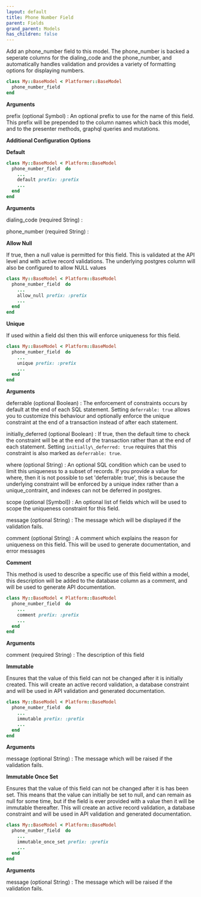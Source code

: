 ```yaml
---
layout: default
title: Phone Number Field
parent: Fields
grand_parent: Models
has_children: false
---
```


Add an phone_number field to this model. The phone_number is backed
a seperate columns for the dialing_code and the phone_number, and
automatically handles validation and provides a variety of formatting
options for displaying numbers.

```ruby
class My::BaseModel < Platformer::BaseModel
  phone_number_field 
end

```

**Arguments**

prefix (optional Symbol)
:   An optional prefix to use for the name of this field. This prefix will be prepended to the column names which back this model, and to the presenter methods, graphql queries and mutations.

**Additional Configuration Options**

**Default**

```ruby
class My::BaseModel < Platform::BaseModel
  phone_number_field  do
    ...
    default prefix: :prefix
    ...
  end
end

```

**Arguments**

dialing\_code (required String)
:   

phone\_number (required String)
:   

**Allow Null**

If true, then a null value is permitted for this field. This
is validated at the API level and with active record validations.
The underlying postgres column will also be configured to allow
NULL values

```ruby
class My::BaseModel < Platform::BaseModel
  phone_number_field  do
    ...
    allow_null prefix: :prefix
    ...
  end
end

```

**Unique**

If used within a field dsl then this will enforce uniqueness for this
field.

```ruby
class My::BaseModel < Platform::BaseModel
  phone_number_field  do
    ...
    unique prefix: :prefix
    ...
  end
end

```

**Arguments**

deferrable (optional Boolean)
:   The enforcement of constraints occurs by default at the end of each SQL statement. Setting `deferrable: true` allows you to customize this behaviour and optionally enforce the unique constraint at the end of a transaction instead of after each statement.

initially\_deferred (optional Boolean)
:   If true, then the default time to check the constraint will be at the end of the transaction rather than at the end of each statement.  Setting `initially\_deferred: true` requires that this constraint is also marked as `deferrable: true`.

where (optional String)
:   An optional SQL condition which can be used to limit this uniqueness to a subset of records. If you provide a value for where, then it is not possible to set 'deferrable: true', this is because the underlying constraint will be enforced by a unique index rather than a unique\_contraint, and indexes can not be deferred in postgres.

scope (optional [Symbol])
:   An optional list of fields which will be used to scope the uniqueness constraint for this field.

message (optional String)
:   The message which will be displayed if the validation fails.

comment (optional String)
:   A comment which explains the reason for uniqueness on this field. This will be used to generate documentation, and error messages

**Comment**

This method is used to describe a specific use of this
field within a model, this description will be added to
the database column as a comment, and will be used to
generate API documentation.

```ruby
class My::BaseModel < Platform::BaseModel
  phone_number_field  do
    ...
    comment prefix: :prefix
    ...
  end
end

```

**Arguments**

comment (required String)
:   The description of this field

**Immutable**

Ensures that the value of this field can not be changed
after it is initially created. This will create an active
record validation, a database constraint and will be used
in API validation and generated documentation.

```ruby
class My::BaseModel < Platform::BaseModel
  phone_number_field  do
    ...
    immutable prefix: :prefix
    ...
  end
end

```

**Arguments**

message (optional String)
:   The message which will be raised if the validation fails.

**Immutable Once Set**

Ensures that the value of this field can not be changed
after it is has been set. This means that the value can
initially be set to null, and can remain as null for some
time, but if the field is ever provided with a value then
it will be immutable thereafter. This will create an active
record validation, a database constraint and will be used
in API validation and generated documentation.

```ruby
class My::BaseModel < Platform::BaseModel
  phone_number_field  do
    ...
    immutable_once_set prefix: :prefix
    ...
  end
end

```

**Arguments**

message (optional String)
:   The message which will be raised if the validation fails.